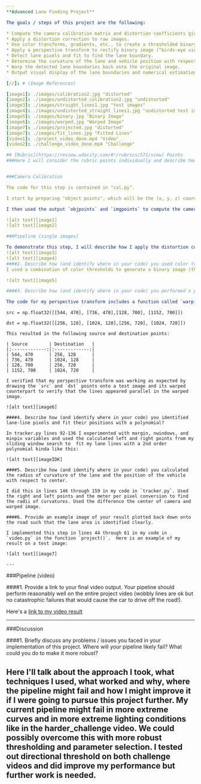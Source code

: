 ```yaml
---
**Advanced Lane Finding Project**

The goals / steps of this project are the following:

* Compute the camera calibration matrix and distortion coefficients given a set of chessboard images.
* Apply a distortion correction to raw images.
* Use color transforms, gradients, etc., to create a thresholded binary image.
* Apply a perspective transform to rectify binary image ("birds-eye view").
* Detect lane pixels and fit to find the lane boundary.
* Determine the curvature of the lane and vehicle position with respect to center.
* Warp the detected lane boundaries back onto the original image.
* Output visual display of the lane boundaries and numerical estimation of lane curvature and vehicle position.

[//]: # (Image References)

[image1]: ./images/calibration2.jpg "distorted"
[image2]: ./images/undistorted_calibration2.jpg "undistorted"
[image3]: ./images/straight_lines1.jpg "test images"
[image4]: ./images/undistorted_straight_lines1.jpg "undistorted test image"
[image5]: ./images/binary.jpg "Binary Image"
[image6]: ./images/warped.jpg "Warped Image"
[image7]: ./images/projected.jpg "distorted"
[image7]: ./images/fit_lines.jpg "Fitted Lines"
[video1]: ./project_video_done.mp4 "Video"
[video2]: ./challenge_video_done.mp4 "Challenge"

## [Rubric](https://review.udacity.com/#!/rubrics/571/view) Points
###Here I will consider the rubric points individually and describe how I addressed each point in my implementation.  


###Camera Calibration

The code for this step is contained in "cal.py".  

I start by preparing "object points", which will be the (x, y, z) coordinates of the chessboard corners in the world. Here I am assuming the chessboard is fixed on the (x, y) plane at z=0, such that the object points are the same for each calibration image.  Thus, `objp` is just a replicated array of coordinates, and `objpoints` will be appended with a copy of it every time I successfully detect all chessboard corners in a test image.  `imgpoints` will be appended with the (x, y) pixel position of each of the corners in the image plane with each successful chessboard detection.  

I then used the output `objpoints` and `imgpoints` to compute the camera calibration and distortion coefficients using the `cv2.calibrateCamera()` function.  I applied this distortion correction to the test image using the `cv2.undistort()` function and obtained this result: 

![alt text][image1]
![alt text][image2]

###Pipeline (single images)

To demonstrate this step, I will describe how I apply the distortion correction to one of the test images like this one:
![alt text][image3]
![alt text][image4]
####2. Describe how (and identify where in your code) you used color transforms, gradients or other methods to create a thresholded binary image.  Provide an example of a binary image result.
I used a combination of color thresholds to generate a binary image (thresholding steps at lines # through # in `image.py`).  Here's an example of my output for this step.  (note: this is not actually from one of the test images)

![alt text][image5]

####3. Describe how (and identify where in your code) you performed a perspective transform and provide an example of a transformed image.

The code for my perspective transform includes a function called `warp()`, which appears in lines 1 through 8 in the file `images.py`.  The `warp()` function takes the input image as (`img`), as well as source (`src`) and destination (`dst`) points and uses OpenCV's getPerspectiveTransform to get 'M' and 'Minv' fo.  I chose the hardcode the source and destination points in the following manner:

```
    src = np.float32([[544, 470], [736, 470],[128, 700], [1152, 700]])

    dst = np.float32([[256, 128], [1024, 128],[256, 720], [1024, 720]])
```
This resulted in the following source and destination points:

| Source        | Destination   | 
|:-------------:|:-------------:| 
| 544, 470      | 256, 128      | 
| 736, 470      | 1024, 128     |
| 128, 700      | 256, 720      |
| 1152, 700     | 1024, 720     |

I verified that my perspective transform was working as expected by drawing the `src` and `dst` points onto a test image and its warped counterpart to verify that the lines appeared parallel in the warped image.

![alt text][image6]

####4. Describe how (and identify where in your code) you identified lane-line pixels and fit their positions with a polynomial?

In tracker.py lines 92-136 I experimented with margin, nwindows, and minpix variables and used the calculated left and right points from my sliding window search to  fit my lane lines with a 2nd order polynomial kinda like this:

![alt text][imageIDK]

####5. Describe how (and identify where in your code) you calculated the radius of curvature of the lane and the position of the vehicle with respect to center.

I did this in lines 146 through 159 in my code in `tracker.py`. Used the right and left points and the meter per pixel conversion to find the radii of curvatures. Used the difference the center of camera and warped image.

####6. Provide an example image of your result plotted back down onto the road such that the lane area is identified clearly.

I implemented this step in lines 44 through 61 in my code in `video.py` in the function `project()`.  Here is an example of my result on a test image:

![alt text][image7]

---
```


###Pipeline (video)

####1. Provide a link to your final video output.  Your pipeline should perform reasonably well on the entire project video (wobbly lines are ok but no catastrophic failures that would cause the car to drive off the road!).

Here's a [link to my video result](./project_video.mp4)

---

###Discussion

####1. Briefly discuss any problems / issues you faced in your implementation of this project.  Where will your pipeline likely fail?  What could you do to make it more robust?

Here I'll talk about the approach I took, what techniques I used, what worked and why, where the pipeline might fail and how I might improve it if I were going to pursue this project further. My current pipeline might fail in more extreme curves and in more extreme lighting conditions like in the harder_challenge video. We could possibly overcome this with more robust thresholding and parameter selection. I tested out directional threshold on both challenge videos and did improve my performance but further work is needed.
---
